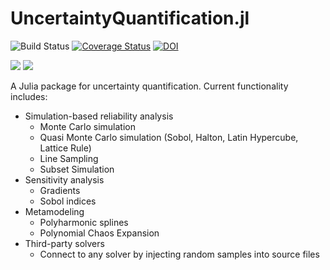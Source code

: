 UncertaintyQuantification.jl
============================

![Build Status](https://github.com/friesischscott/UncertaintyQuantification.jl/workflows/CI/badge.svg)
[![Coverage Status](https://codecov.io/gh/FriesischScott/UncertaintyQuantification.jl/branch/master/graph/badge.svg?token=LfslMAoWvA)](https://codecov.io/gh/FriesischScott/UncertaintyQuantification.jl)
[![DOI](https://zenodo.org/badge/DOI/10.5281/zenodo.3993816.svg)](https://doi.org/10.5281/zenodo.3993816)

[![](https://img.shields.io/badge/docs-stable-blue.svg)](https://friesischscott.github.io/UncertaintyQuantification.jl/stable)
[![](https://img.shields.io/badge/docs-dev-blue.svg)](https://friesischscott.github.io/UncertaintyQuantification.jl/dev)

A Julia package for uncertainty quantification. Current functionality includes:

* Simulation-based reliability analysis
  * Monte Carlo simulation
  * Quasi Monte Carlo simulation (Sobol, Halton, Latin Hypercube, Lattice Rule)
  * Line Sampling
  * Subset Simulation
* Sensitivity analysis
  * Gradients
  * Sobol indices
* Metamodeling
  * Polyharmonic splines
  * Polynomial Chaos Expansion
* Third-party solvers
  * Connect to any solver by injecting random samples into source files

